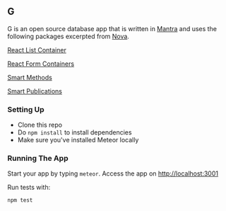 ## G 

G is an open source database app that is written in [Mantra](https://github.com/kadirahq/mantra) and uses the following packages excerpted from [Nova](https://github.com/TelescopeJS/Telescope/tree/nova).

[React List Container](https://github.com/meteor-utilities/react-list-container)

[React Form Containers](https://github.com/meteor-utilities/React-Form-Containers)

[Smart Methods](https://github.com/meteor-utilities/smart-methods)

[Smart Publications](https://github.com/meteor-utilities/smart-publications)

### Setting Up

* Clone this repo
* Do `npm install` to install dependencies
* Make sure you've installed Meteor locally

### Running The App

Start your app by typing `meteor`. 
Access the app on <http://localhost:3001>

Run tests with:

```
npm test
```
